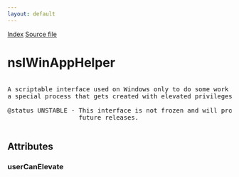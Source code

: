 ```yaml
---
layout: default
---
```

<div id='links'><a href="../index.html">Index</a>
<a href="http://dxr.mozilla.org/mozilla-central/source/toolkit/xre/nsIWinAppHelper.idl">Source file</a>
</div>

# nsIWinAppHelper #
<pre>  
A scriptable interface used on Windows only to do some work from  
a special process that gets created with elevated privileges.  
  
@status UNSTABLE - This interface is not frozen and will probably change in  
                   future releases.  
  
</pre>
## Attributes ##

### userCanElevate ###
